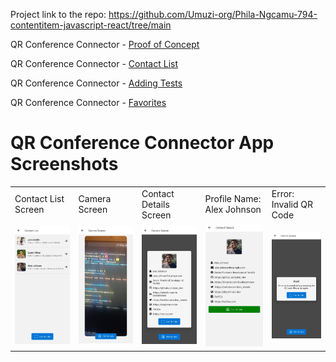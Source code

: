 Project link to the repo: https://github.com/Umuzi-org/Phila-Ngcamu-794-contentitem-javascript-react/tree/main

QR Conference Connector - [Proof of Concept](http://syllabus.africacode.net/react-native/qr-conference-connector/proof-of-concept/)

QR Conference Connector - [Contact List](http://syllabus.africacode.net/react-native/qr-conference-connector/contact-list/)

QR Conference Connector - [Adding Tests](http://syllabus.africacode.net/react-native/qr-conference-connector/adding-tests/)

QR Conference Connector - [Favorites](http://syllabus.africacode.net/react-native/qr-conference-connector/favorites/)

# QR Conference Connector App Screenshots

<div class="screenshot-table">
  <table>
    <tr>
      <td>Contact List Screen</td>
      <td>Camera Screen</td>
      <td>Contact Details Screen</td>
      <td>Profile Name: Alex Johnson</td>
      <td>Error: Invalid QR Code</td>
    </tr>
    <tr>
      <td><img src="./assets/app_screenshots/contact-list-screen.jpg" alt="Contact List Screen" /></td>
      <td><img src="./assets/app_screenshots/camera-screen.jpg" alt="Camera Screen" /></td>
      <td><img src="./assets/app_screenshots/scanned-qr-code-infomation.jpg" alt="Contact Details Screen" /></td>
      <td><img src="./assets/app_screenshots/contact-details-screen.jpg" alt="Profile Name: Alex Johnson" /></td>
      <td><img src="./assets/app_screenshots/invalid-qr-code.jpg" alt="Error: Invalid QR Code" /></td>
    </tr>
  </table>
</div>
